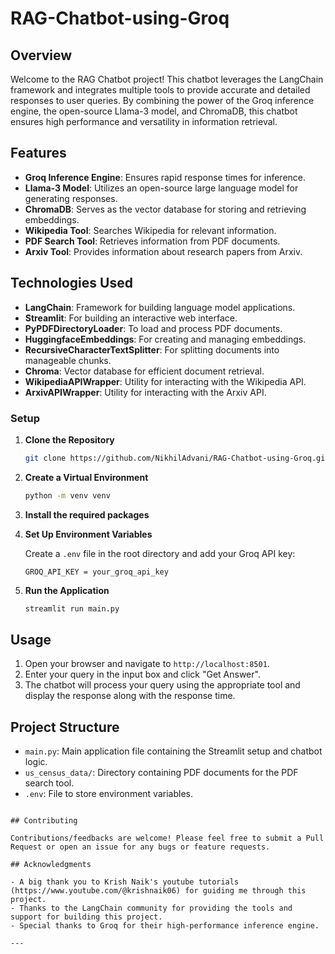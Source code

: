 # RAG-Chatbot-using-Groq

## Overview

Welcome to the RAG Chatbot project! This chatbot leverages the LangChain framework and integrates multiple tools to provide accurate and detailed responses to user queries. By combining the power of the Groq inference engine, the open-source Llama-3 model, and ChromaDB, this chatbot ensures high performance and versatility in information retrieval.

## Features

- **Groq Inference Engine**: Ensures rapid response times for inference.
- **Llama-3 Model**: Utilizes an open-source large language model for generating responses.
- **ChromaDB**: Serves as the vector database for storing and retrieving embeddings.
- **Wikipedia Tool**: Searches Wikipedia for relevant information.
- **PDF Search Tool**: Retrieves information from PDF documents.
- **Arxiv Tool**: Provides information about research papers from Arxiv.

## Technologies Used

- **LangChain**: Framework for building language model applications.
- **Streamlit**: For building an interactive web interface.
- **PyPDFDirectoryLoader**: To load and process PDF documents.
- **HuggingfaceEmbeddings**: For creating and managing embeddings.
- **RecursiveCharacterTextSplitter**: For splitting documents into manageable chunks.
- **Chroma**: Vector database for efficient document retrieval.
- **WikipediaAPIWrapper**: Utility for interacting with the Wikipedia API.
- **ArxivAPIWrapper**: Utility for interacting with the Arxiv API.


### Setup

1. **Clone the Repository**

   ```bash
   git clone https://github.com/NikhilAdvani/RAG-Chatbot-using-Groq.git
   ```

2. **Create a Virtual Environment**

   ```bash
   python -m venv venv
   ```

3. **Install the required packages**

4. **Set Up Environment Variables**

   Create a `.env` file in the root directory and add your Groq API key:

   ```env
   GROQ_API_KEY = your_groq_api_key
   ```

5. **Run the Application**

   ```bash
   streamlit run main.py
   ```

## Usage

1. Open your browser and navigate to `http://localhost:8501`.
2. Enter your query in the input box and click "Get Answer".
3. The chatbot will process your query using the appropriate tool and display the response along with the response time.

## Project Structure

- `main.py`: Main application file containing the Streamlit setup and chatbot logic.
- `us_census_data/`: Directory containing PDF documents for the PDF search tool.
- `.env`: File to store environment variables.
  
```

## Contributing

Contributions/feedbacks are welcome! Please feel free to submit a Pull Request or open an issue for any bugs or feature requests.

## Acknowledgments

- A big thank you to Krish Naik's youtube tutorials (https://www.youtube.com/@krishnaik06) for guiding me through this project.
- Thanks to the LangChain community for providing the tools and support for building this project.
- Special thanks to Groq for their high-performance inference engine.

---
